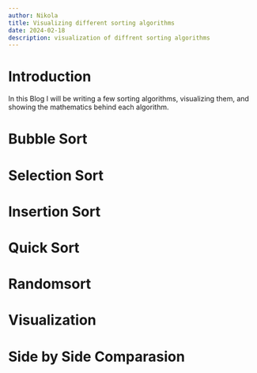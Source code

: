```yaml
---
author: Nikola
title: Visualizing different sorting algorithms
date: 2024-02-18
description: visualization of diffrent sorting algorithms
---
```


# Introduction
In this Blog I will be writing a few sorting algorithms, visualizing them, and showing the mathematics behind each algorithm.


# Bubble Sort


# Selection Sort


# Insertion Sort


# Quick Sort


# Randomsort


# Visualization


# Side by Side Comparasion


